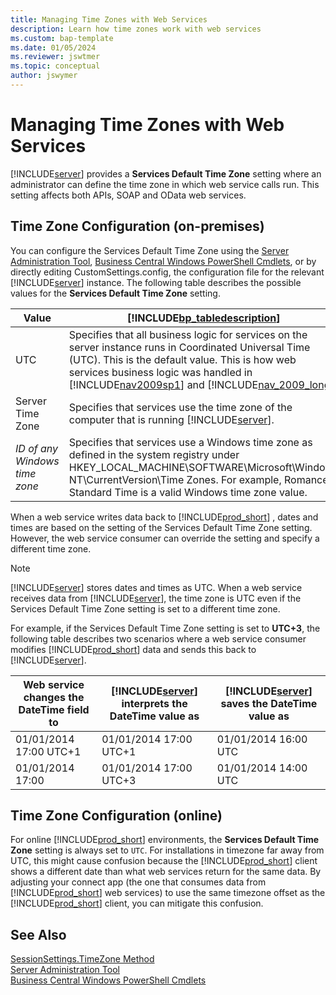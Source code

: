 ```yaml
---
title: Managing Time Zones with Web Services
description: Learn how time zones work with web services
ms.custom: bap-template
ms.date: 01/05/2024
ms.reviewer: jswtmer
ms.topic: conceptual
author: jswymer
---
```

# Managing Time Zones with Web Services 
[!INCLUDE[server](../developer/includes/server.md)] provides a **Services Default Time Zone** setting where an administrator can define the time zone in which web service calls run. This setting affects both APIs, SOAP and OData web services. 
  
## Time Zone Configuration (on-premises) 
You can configure the Services Default Time Zone using the [Server Administration Tool](../administration/administration-tool.md), [Business Central Windows PowerShell Cmdlets](/powershell/business-central/overview), or by directly editing CustomSettings.config, the configuration file for the relevant [!INCLUDE[server](../developer/includes/server.md)] instance. The following table describes the possible values for the **Services Default Time Zone** setting.  
  
|Value|[!INCLUDE[bp_tabledescription](../developer/includes/bp_tabledescription_md.md)]|  
|-----------|---------------------------------------|  
|UTC|Specifies that all business logic for services on the server instance runs in Coordinated Universal Time \(UTC\). This is the default value. This is how web services business logic was handled in [!INCLUDE[nav2009sp1](../developer/includes/nav2009sp1_md.md)] and [!INCLUDE[nav_2009_long](../developer/includes/nav_2009_long_md.md)].|  
|Server Time Zone|Specifies that services use the time zone of the computer that is running [!INCLUDE[server](../developer/includes/server.md)].|  
|*ID of any Windows time zone*|Specifies that services use a Windows time zone as defined in the system registry under HKEY\_LOCAL\_MACHINE\\SOFTWARE\\Microsoft\\Windows NT\\CurrentVersion\\Time Zones. For example, Romance Standard Time is a valid Windows time zone value.|  
  
When a web service writes data back to [!INCLUDE[prod_short](../developer/includes/prod_short.md)] , dates and times are based on the setting of the Services Default Time Zone setting. However, the web service consumer can override the setting and specify a different time zone.  
  
> [!NOTE] 
>  [!INCLUDE[server](../developer/includes/server.md)] stores dates and times as UTC. When a web service receives data from [!INCLUDE[server](../developer/includes/server.md)], the time zone is UTC even if the Services Default Time Zone setting is set to a different time zone.  
  
For example, if the Services Default Time Zone setting is set to **UTC+3**, the following table describes two scenarios where a web service consumer modifies [!INCLUDE[prod_short](../developer/includes/prod_short.md)] data and sends this back to [!INCLUDE[server](../developer/includes/server.md)].  
  
|Web service changes the DateTime field to|[!INCLUDE[server](../developer/includes/server.md)] interprets the DateTime value as|[!INCLUDE[server](../developer/includes/server.md)] saves the DateTime value as|  
|-----------------------------------------------|---------------------------------------------------------------|----------------------------------------------------------|  
|01/01/2014 17:00 UTC+1|01/01/2014 17:00 UTC+1|01/01/2014 16:00 UTC|  
|01/01/2014 17:00|01/01/2014 17:00 UTC+3|01/01/2014 14:00 UTC|  
  
## Time Zone Configuration (online) 

For online [!INCLUDE[prod_short](../developer/includes/prod_short.md)] environments, the **Services Default Time Zone** setting is always set to `UTC`. For installations in timezone far away from UTC, this might cause confusion because the [!INCLUDE[prod_short](../developer/includes/prod_short.md)] client shows a different date than what web services return for the same data. By adjusting your connect app (the one that consumes data from [!INCLUDE[prod_short](../developer/includes/prod_short.md)] web services) to use the same timezone offset as the [!INCLUDE[prod_short](../developer/includes/prod_short.md)] client, you can mitigate this confusion.



## See Also  

[SessionSettings.TimeZone Method](../developer/methods-auto/sessionsettings/sessionsettings-timezone-method.md)  
[Server Administration Tool](../administration/administration-tool.md)   
[Business Central Windows PowerShell Cmdlets](/powershell/business-central/overview)
